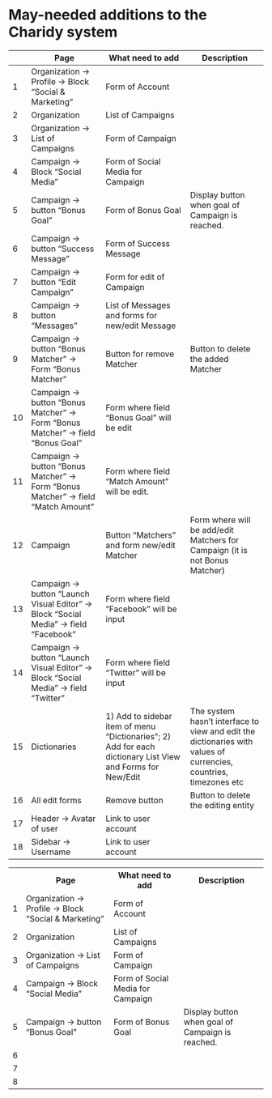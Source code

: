 # May-needed additions to the Charidy system

| | Page | What need to add| Description |
| - | --- | --- | --- |
| 1| Organization -> Profile -> Block “Social & Marketing” | Form of Account |  |
| 2| Organization |List of Campaigns |  |
| 3| Organization -> List of Campaigns| Form of Campaign |  |
| 4| Campaign -> Block “Social Media” | Form of Social Media for Campaign |  |
| 5| Campaign -> button “Bonus Goal” | Form of Bonus Goal |  Display button when goal of Campaign is reached. 
| 6| Campaign -> button “Success Message” | Form of Success Message |  |
| 7| Campaign -> button “Edit Campaign” | Form for edit of Campaign |  |
| 8| Campaign -> button “Messages” | List of Messages and forms for new/edit Message |  |
| 9| Campaign -> button “Bonus Matcher” -> Form “Bonus Matcher” | Button for remove Matcher | Button to delete the added Matcher |
| 10| Campaign -> button “Bonus Matcher” -> Form “Bonus Matcher” -> field “Bonus Goal” | Form where field “Bonus Goal” will be edit |  |
| 11| Campaign -> button “Bonus Matcher” -> Form “Bonus Matcher” -> field “Match Amount” | Form where field “Match Amount”  will be edit.|  |
| 12| Campaign |Button “Matchers” and form new/edit Matcher |Form where will be add/edit Matchers for Campaign (it is not Bonus Matcher)  |
| 13| Campaign -> button “Launch Visual Editor” -> Block “Social Media” -> field “Facebook” |Form where field “Facebook” will be input|  |
| 14| Campaign -> button “Launch Visual Editor” -> Block “Social Media” -> field “Twitter” |Form where field “Twitter” will be input |  |
| 15|Dictionaries  |1) Add to sidebar item of menu “Dictionaries”; 2) Add for each dictionary List View and Forms for New/Edit|The system hasn’t interface to view and edit the dictionaries with values of currencies, countries, timezones etc|
| 16| All edit forms | Remove button| Button to delete the editing entity |
| 17| Header -> Avatar of user |Link to user account |  |
| 18| Sidebar -> Username | Link to user account|  |


<table>
  <tr>
    <th></th>
    <th>Page</th>
    <th>What need to add</th>
    <th>Description</th>
  </tr>
  <tr>
    <td>1</td>
    <td>Organization -> Profile -> Block “Social & Marketing”</td>
    <td>Form of Account</td>
    <td></td>
  </tr>
  <tr>
    <td>2</td>
    <td>Organization</td>
    <td>List of Campaigns</td>
    <td></td>
  </tr>
  <tr>
    <td>3</td>
    <td>Organization -> List of Campaigns</td>
    <td>Form of Campaign</td>
    <td></td>
  </tr>
  <tr>
    <td>4</td>
    <td>Campaign -> Block “Social Media”</td>
    <td>Form of Social Media for Campaign</td>
    <td></td>
  </tr>
  <tr>
    <td>5</td>
    <td>Campaign -> button “Bonus Goal”</td>
    <td>Form of Bonus Goal</td>
    <td>Display button when goal of Campaign is reached. </td>
  </tr>
  <tr>
    <td>6</td>
    <td></td>
    <td></td>
    <td></td>
  </tr>
  <tr>
    <td>7</td>
    <td></td>
    <td></td>
    <td></td>
  </tr>
  <tr>
    <td>8</td>
    <td></td>
    <td></td>
    <td></td>
  </tr>
</table>
